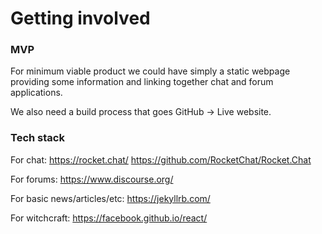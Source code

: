 # Getting involved

### MVP

For minimum viable product we could have simply a static webpage providing some information and linking together chat and forum applications.

We also need a build process that goes GitHub → Live website.

### Tech stack

For chat: https://rocket.chat/ https://github.com/RocketChat/Rocket.Chat

For forums: https://www.discourse.org/

For basic news/articles/etc: https://jekyllrb.com/

For witchcraft: https://facebook.github.io/react/
